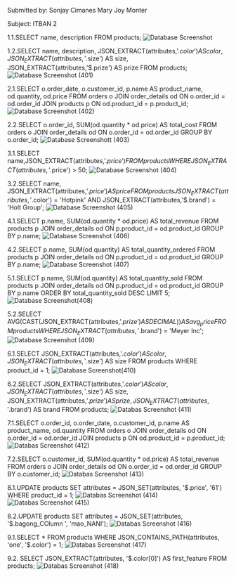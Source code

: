 Submitted by:
  Sonjay Cimanes
  Mary Joy Monter
  
Subject: 
  ITBAN 2
  

1.1.SELECT name, description FROM products;
![Database Screenshot](https://github.com/Ryljoy2023/MySQL-ACTIVITY1/blob/b04d2612ebe76e208b54deaf49941b92cec0ab86/1.JPG)

1.2.SELECT name, description, JSON_EXTRACT(attributes,'$.color') AS color, JSON_EXTRACT(attributes,'$.size') AS size, JSON_EXTRACT(attributes,'$.prize') AS prize FROM products;
![Database Screenshot (401)](https://github.com/Ryljoy2023/MySQL-ACTIVITY1/blob/b04d2612ebe76e208b54deaf49941b92cec0ab86/1.2.JPG)

2.1.SELECT o.order_date, o.customer_id, p.name AS product_name, od.quantity, od.price FROM orders o JOIN order_details od ON o.order_id = od.order_id JOIN products p ON od.product_id = p.product_id;
![Database Screenshot (402)](https://github.com/Ryljoy2023/MySQL-ACTIVITY1/blob/b04d2612ebe76e208b54deaf49941b92cec0ab86/2.JPG)

2.2.SELECT o.order_id, SUM(od.quantity * od.price) AS total_cost FROM orders o JOIN order_details od ON o.order_id = od.order_id GROUP BY o.order_id;
![Database Screenshott (403)](https://github.com/Ryljoy2023/MySQL-ACTIVITY1/blob/3dab5f2a7453cdaaaaea85c45923ed908d0acc27/2.1.JPG)

3.1.SELECT name,JSON_EXTRACT(attributes,'$.price') FROM products WHERE JSON_EXTRACT(attributes,'$.price') > 50;
![Database Screenshot (404)](https://github.com/Ryljoy2023/MySQL-ACTIVITY1/blob/3dab5f2a7453cdaaaaea85c45923ed908d0acc27/3.1%20CORRECT.JPG)

3.2.SELECT name, JSON_EXTRACT(attributes,'$.price') AS price FROM products JSON_EXTRACT(attributes,'$.color') = 'Hotpink' AND JSON_EXTRACT(attributes,'$.brand') = 'Holt Group';
![Database Screenshot (405)](https://github.com/Ryljoy2023/MySQL-ACTIVITY1/blob/3dab5f2a7453cdaaaaea85c45923ed908d0acc27/3.2.JPG)

4.1.SELECT p.name, SUM(od.quantity * od.price) AS total_revenue FROM products p JOIN order_details od ON p.product_id = od.product_id GROUP BY p.name;
![Database Screenshot (406)](https://github.com/Ryljoy2023/MySQL-ACTIVITY1/blob/3dab5f2a7453cdaaaaea85c45923ed908d0acc27/4.JPG)

4.2.SELECT p.name, SUM(od.quantity) AS total_quantity_ordered FROM products p JOIN order_details od ON p.product_id = od.product_id GROUP BY p.name;
![Database Screenshot (407)](https://github.com/Ryljoy2023/MySQL-ACTIVITY1/blob/3dab5f2a7453cdaaaaea85c45923ed908d0acc27/4.1.JPG)

5.1.SELECT p.name, SUM(od.quantity) AS total_quantity_sold FROM products p JOIN order_details od ON p.product_id = od.product_id GROUP BY p.name ORDER BY total_quantity_sold DESC LIMIT 5;
![Database Screenshot(408)](https://github.com/Ryljoy2023/MySQL-ACTIVITY1/blob/3dab5f2a7453cdaaaaea85c45923ed908d0acc27/5.JPG)

5.2.SELECT AVG(CAST(JSON_EXTRACT(attributes,'$.prize') AS DECIMAL)) AS avg_price FROM products WHERE JSON_EXTRACT(attributes,'$.brand') = 'Meyer Inc';
![Database Screenshot (409)](https://github.com/Ryljoy2023/MySQL-ACTIVITY1/blob/3dab5f2a7453cdaaaaea85c45923ed908d0acc27/5.1.JPG)

6.1.SELECT JSON_EXTRACT(attributes,'$.color') AS color, JSON_EXTRACT(attributes,'$.size') AS size FROM products WHERE product_id = 1;
![Database Screenshot(410)](https://github.com/Ryljoy2023/MySQL-ACTIVITY1/blob/3dab5f2a7453cdaaaaea85c45923ed908d0acc27/6.JPG)

6.2.SELECT JSON_EXTRACT(attributes,'$.color') AS color, JSON_EXTRACT(attributes,'$.size') AS size, JSON_EXTRACT(attributes,'$.prize') AS prize, JSON_EXTRACT(attributes,'$.brand') AS brand FROM products;
![Databas Screenshot (411)](https://github.com/Ryljoy2023/MySQL-ACTIVITY1/blob/3dab5f2a7453cdaaaaea85c45923ed908d0acc27/6.1.JPG)

7.1.SELECT o.order_id, o.order_date, o.customer_id, p.name AS product_name, od.quantity FROM orders o JOIN order_details od ON o.order_id = od.order_id JOIN products p ON od.product_id = p.product_id;
![Databas Screenshot (412)](https://github.com/Ryljoy2023/MySQL-ACTIVITY1/blob/3dab5f2a7453cdaaaaea85c45923ed908d0acc27/7.JPG)

7.2.SELECT o.customer_id, SUM(od.quantity * od.price) AS total_revenue FROM orders o JOIN order_details od ON o.order_id = od.order_id GROUP BY o.customer_id;
![Databas Screenshot (413)](https://github.com/Ryljoy2023/MySQL-ACTIVITY1/blob/3dab5f2a7453cdaaaaea85c45923ed908d0acc27/7.1.JPG)

8.1.UPDATE products SET attributes = JSON_SET(attributes, '$.price', '61') WHERE product_id = 1;
![Databas Screenshot (414)](https://github.com/Ryljoy2023/MySQL-ACTIVITY1/blob/3dab5f2a7453cdaaaaea85c45923ed908d0acc27/8.JPG)
![Databas Screenshot (415)](https://github.com/Ryljoy2023/MySQL-ACTIVITY1/blob/3dab5f2a7453cdaaaaea85c45923ed908d0acc27/8%20continue.JPG)

8.2.UPDATE products SET attributes = JSON_SET(attributes, '$.bagong_COlumn ', 'mao_NANI');
![Databas Screenshot (416)](https://github.com/Ryljoy2023/MySQL-ACTIVITY1/blob/3dab5f2a7453cdaaaaea85c45923ed908d0acc27/8.2.JPG)

9.1.SELECT * FROM products WHERE JSON_CONTAINS_PATH(attributes, 'one', '$.color') = 1;
![Databas Screenshot (417)](https://github.com/Ryljoy2023/MySQL-ACTIVITY1/blob/3dab5f2a7453cdaaaaea85c45923ed908d0acc27/9.JPG)

9.2. SELECT JSON_EXTRACT(attributes, '$.color[0]') AS first_feature FROM products;
![Databas Screenshot (418)](https://github.com/Ryljoy2023/MySQL-ACTIVITY1/blob/3dab5f2a7453cdaaaaea85c45923ed908d0acc27/9.1.JPG)






